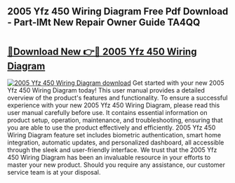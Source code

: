 ## 2005 Yfz 450 Wiring Diagram Free Pdf Download - Part-lMt New Repair Owner Guide TA4QQ

# <h2><a href="http://dfkf3s2.blite.top/?on=2005+Yfz+450+Wiring+Diagram">🔗Download New 👉🔴 2005 Yfz 450 Wiring Diagram</a></h2>

[![2005 Yfz 450 Wiring Diagram download](https://i.imgur.com/lujVjoI.png)](http://dfkf3s2.blite.top/?on=2005+Yfz+450+Wiring+Diagram)
Get started with your new 2005 Yfz 450 Wiring Diagram today! This user manual provides a detailed overview of the product's features and functionality. To ensure a successful experience with your new 2005 Yfz 450 Wiring Diagram, please read this user manual carefully before use. It contains essential information on product setup, operation, maintenance, and troubleshooting, ensuring that you are able to use the product effectively and efficiently. 2005 Yfz 450 Wiring Diagram feature set includes biometric authentication, smart home integration, automatic updates, and personalized dashboard, all accessible through the sleek and user-friendly interface. We trust that the 2005 Yfz 450 Wiring Diagram has been an invaluable resource in your efforts to master your new product. Should you require any assistance, our customer service team is at your disposal.
